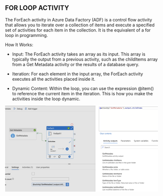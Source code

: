 ## **FOR LOOP ACTIVITY**


The ForEach activity in Azure Data Factory (ADF) is a control flow activity that allows you to iterate over a 
collection of items and execute a specified set of activities for each item in the collection. 
It is the equivalent of a for loop in programming.


How It Works:

- Input: The ForEach activity takes an array as its input. This array is typically the output from a previous activity, 
         such as the childItems array from a Get Metadata activity or the results of a database query.

- Iteration: For each element in the input array, the ForEach activity executes all the activities placed inside it.

- Dynamic Content: Within the loop, you can use the expression @item() to reference the current item in the iteration. 
                   This is how you make the activities inside the loop dynamic.


<img width="900" alt="foreach" src="https://github.com/rajeshreddy185/polls/blob/main/mysite3-20210509T044718Z-001/mysite3/mysite3/Screenshot%202025-09-18%20at%208.56.45%20PM.png" />
